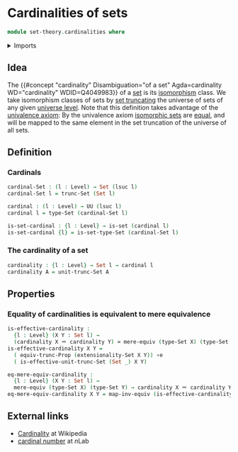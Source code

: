 # Cardinalities of sets

```agda
module set-theory.cardinalities where
```

<details><summary>Imports</summary>

```agda
open import foundation.equivalences
open import foundation.functoriality-propositional-truncation
open import foundation.identity-types
open import foundation.mere-equivalences
open import foundation.set-truncations
open import foundation.sets
open import foundation.universe-levels
```

</details>

## Idea

The
{{#concept "cardinality" Disambiguation="of a set" Agda=cardinality WD="cardinality" WDID=Q4049983}}
of a [set](foundation-core.sets.md) is its
[isomorphism](category-theory.isomorphisms-in-categories.md) class. We take
isomorphism classes of sets by [set truncating](foundation.set-truncations.md)
the universe of sets of any given
[universe level](foundation.universe-levels.md). Note that this definition takes
advantage of the [univalence axiom](foundation.univalence.md): By the univalence
axiom [isomorphic sets](foundation.isomorphisms-of-sets.md) are
[equal](foundation-core.identity-types.md), and will be mapped to the same
element in the set truncation of the universe of all sets.

## Definition

### Cardinals

```agda
cardinal-Set : (l : Level) → Set (lsuc l)
cardinal-Set l = trunc-Set (Set l)

cardinal : (l : Level) → UU (lsuc l)
cardinal l = type-Set (cardinal-Set l)

is-set-cardinal : {l : Level} → is-set (cardinal l)
is-set-cardinal {l} = is-set-type-Set (cardinal-Set l)
```

### The cardinality of a set

```agda
cardinality : {l : Level} → Set l → cardinal l
cardinality A = unit-trunc-Set A
```

## Properties

### Equality of cardinalities is equivalent to mere equivalence

```agda
is-effective-cardinality :
  {l : Level} (X Y : Set l) →
  (cardinality X ＝ cardinality Y) ≃ mere-equiv (type-Set X) (type-Set Y)
is-effective-cardinality X Y =
  ( equiv-trunc-Prop (extensionality-Set X Y)) ∘e
  ( is-effective-unit-trunc-Set (Set _) X Y)

eq-mere-equiv-cardinality :
  {l : Level} (X Y : Set l) →
  mere-equiv (type-Set X) (type-Set Y) → cardinality X ＝ cardinality Y
eq-mere-equiv-cardinality X Y = map-inv-equiv (is-effective-cardinality X Y)
```

## External links

- [Cardinality](https://en.wikipedia.org/wiki/Cardinality) at Wikipedia
- [cardinal number](https://ncatlab.org/nlab/show/cardinal+number) at $n$Lab
